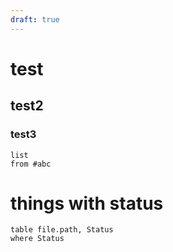 ```yaml
---
draft: true
---
```

# test

## test2
### test3
~~~dataview
list 
from #abc  
~~~



# things with status
~~~dataview
table file.path, Status
where Status
~~~